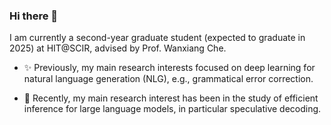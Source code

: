 ### Hi there 👋
I am currently a second-year graduate student (expected to graduate in 2025) at HIT@SCIR, advised by Prof. Wanxiang Che.

- ✨ Previously, my main research interests focused on deep learning for natural language generation (NLG), e.g., grammatical error correction.

- 🚀 Recently, my main research interest has been in the study of efficient inference for large language models, in particular speculative decoding.

<!--
**wyxstriker/wyxstriker** is a ✨ _special_ ✨ repository because its `README.md` (this file) appears on your GitHub profile.

Here are some ideas to get you started:

- 🔭 I’m currently working on ...
- 🌱 I’m currently learning ...
- 👯 I’m looking to collaborate on ...
- 🤔 I’m looking for help with ...
- 💬 Ask me about ...
- 📫 How to reach me: ...
- 😄 Pronouns: ...
- ⚡ Fun fact: ...
-->

